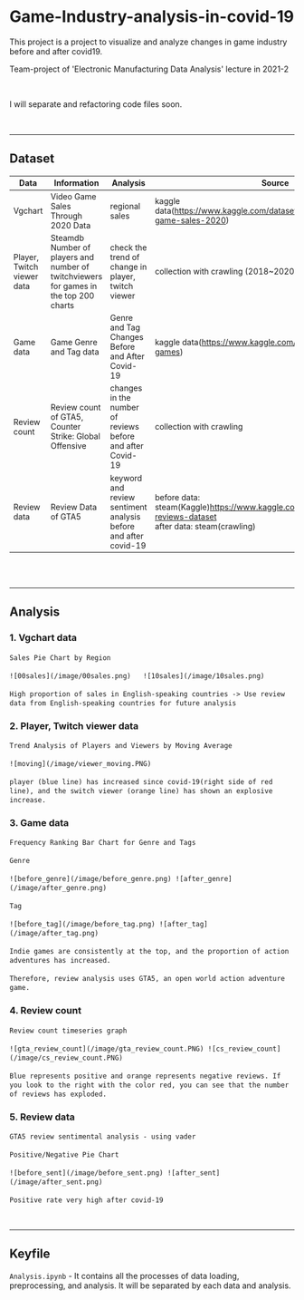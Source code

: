 # Game-Industry-analysis-in-covid-19

This project is a project to visualize and analyze changes in game industry before and after covid19.

Team-project of 'Electronic Manufacturing Data Analysis' lecture in 2021-2

<br> 

I will separate and refactoring code files soon.

<br>

---

## Dataset


| Data                       | Information                                                                           | Analysis                                                        | Source                                                 |
| -------------------------- | ------------------------------------------------------------------------------------- | --------------------------------------------------------------- | ------------------------------------------------------ |
| Vgchart                    | Video Game Sales Through 2020 Data                                                    | regional sales                                                  | kaggle data(https://www.kaggle.com/datasets/baynebrannen/video-game-sales-2020)                                            |
| Player, Twitch viewer data | Steamdb Number of players and number of twitchviewers for games in the top 200 charts |  check the trend of change in player, twitch viewer             | collection with crawling (2018~2020)                   |
| Game data                  | Game Genre and Tag data                                                               | Genre and Tag Changes Before and After Covid-19                 | kaggle data(https://www.kaggle.com/datasets/jesneuman/pc-games)                                            |
| Review count               | Review count of GTA5, Counter Strike: Global Offensive                                | changes in the number of reviews before and after Covid-19      | collection with crawling                               |
| Review data                | Review Data of GTA5                                                                   | keyword and review sentiment analysis before and after covid-19 | before data: steam(Kaggle)https://www.kaggle.com/datasets/luthfim/steam-reviews-dataset   <br> after data: steam(crawling) |


<br>
<br>

---

## Analysis

### 1. Vgchart data

    Sales Pie Chart by Region

    ![00sales](/image/00sales.png)   ![10sales](/image/10sales.png)

    High proportion of sales in English-speaking countries -> Use review data from English-speaking countries for future analysis


### 2. Player, Twitch viewer data

    Trend Analysis of Players and Viewers by Moving Average

    ![moving](/image/viewer_moving.PNG)

    player (blue line) has increased since covid-19(right side of red line), and the switch viewer (orange line) has shown an explosive increase.

### 3. Game data

    Frequency Ranking Bar Chart for Genre and Tags

    Genre
    
    ![before_genre](/image/before_genre.png) ![after_genre](/image/after_genre.png)

    Tag

    ![before_tag](/image/before_tag.png) ![after_tag](/image/after_tag.png)

    Indie games are consistently at the top, and the proportion of action adventures has increased.
    
    Therefore, review analysis uses GTA5, an open world action adventure game.

### 4. Review count

    Review count timeseries graph

    ![gta_review_count](/image/gta_review_count.PNG) ![cs_review_count](/image/cs_review_count.PNG)

    Blue represents positive and orange represents negative reviews. If you look to the right with the color red, you can see that the number of reviews has exploded.

### 5. Review data

    GTA5 review sentimental analysis - using vader

    Positive/Negative Pie Chart

    ![before_sent](/image/before_sent.png) ![after_sent](/image/after_sent.png)

    Positive rate very high after covid-19
     

 
<br>

---

## Keyfile
```Analysis.ipynb``` - It contains all the processes of data loading, preprocessing, and analysis. It will be separated by each data and analysis.

